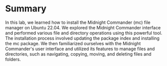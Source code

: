 # Summary

In this lab, we learned how to install the Midnight Commander (mc) file manager on Ubuntu 22.04. We explored the Midnight Commander interface and performed various file and directory operations using this powerful tool. The installation process involved updating the package index and installing the mc package. We then familiarized ourselves with the Midnight Commander's user interface and utilized its features to manage files and directories, such as navigating, copying, moving, and deleting files and folders.
